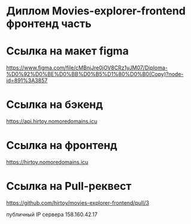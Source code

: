 # Диплом Movies-explorer-frontend фронтенд часть

# Ссылка на макет figma
https://www.figma.com/file/cMBnjJre0jOV8CRz1yJM07/Diploma-%D0%92%D0%BE%D0%BB%D0%B5%D1%80%D0%B0(Copy)?node-id=891%3A3857

# Ссылка на бэкенд
https://api.hirtoy.nomoredomains.icu
# Ссылка на фронтенд 
https://hirtoy.nomoredomains.icu

# Ссылка на Pull-реквест
https://github.com/hirtoy/movies-explorer-frontend/pull/3

публичный IP сервера 158.160.42.17